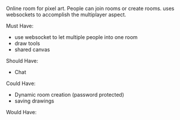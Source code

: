 Online room for pixel art. People can join rooms or create rooms. uses websockets to accomplish the multiplayer aspect.
 
Must Have:

-   use websocket to let multiple people into one room
-   draw tools
-   shared canvas

Should Have:

-   Chat

Could Have:

-   Dynamic room creation (password protected) 
-   saving drawings

Would Have:
